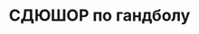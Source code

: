 ---
title: СДЮШОР  по гандболу
address: '69068, г. Запорожье, ул. 8 Марта, 60'
tags:
  - Детско-юношеские спортивные школы
geometry:
  location:
    lat: 47.8388
    lng: 35.139567
  viewport:
    northeast:
      lat: 47.95986095938327
      lng: 35.36916702985384
    southwest:
      lat: 47.75259704185658
      lng: 34.98154010769489
name: Запорожье
photos:
  - height: 4656
    html_attributions:
      - >-
        <a
        href="https://maps.google.com/maps/contrib/114714401443686488228">Dmytro
        Zuyenko</a>
    photo_reference: >-
      CmRaAAAAvXMFR4Fy_Xl-3B0n3EGz2K-Xo0Ip_Tw7I2kA3crKpcgAYxqTv8IU04IkmUuC8_CsIZof7rS8TcNfZsJUr0eVyAtNd4G4I0lVGMo7HVBrqLCv6jrQlKC2ZJuOO96QnocKEhAusQv3u7cqDOW_k1BIldmxGhTmuG9kK3mgtkHSsMwYjS2h078z7A
    width: 3492
  - height: 3492
    html_attributions:
      - >-
        <a
        href="https://maps.google.com/maps/contrib/114714401443686488228">Dmytro
        Zuyenko</a>
    photo_reference: >-
      CmRaAAAAb_0hMxEkL9VA-X3Vd6rCvGerJ-5liwNuVa1x77GMugT0ucVj29yf8kESGfBhFn3Fh-YVsMwMa0oIHQ09B4z0oKuLlFcHkUNvNT3Evpp69cR2mrob3px6bgrOpfEtp-C3EhCPYz89b-EMH_P-TQzib1UFGhQHzLGthgXhsfJVgROVYMFzvB8PkA
    width: 4656
  - height: 4549
    html_attributions:
      - >-
        <a
        href="https://maps.google.com/maps/contrib/109371160348796539305">Анна
        Кузнецова</a>
    photo_reference: >-
      CmRaAAAAVw2t81bFWWHAsrR6uURl1G8-fOrhZcsL5gpp4ESkuHorWgPUgeki_kJa2y18dZGa-iSbnjdy5Iky8graxG4YbRd1Mk-InNw_UkQnd2kWB4gHm6zIdSGGrmVCpvFkcUNUEhDn_Bi7gcErzOOouEAl2lXQGhQic5q5QZb0DfI3-uBvO5wdpg8YSA
    width: 6517
  - height: 3000
    html_attributions:
      - >-
        <a
        href="https://maps.google.com/maps/contrib/100333425356488586542">Евгений
        Карий</a>
    photo_reference: >-
      CmRZAAAAQI0rqxMVSNnWN01JTfaXrijS-OZ6rDnkiL8nb0V0rWnUFuRNGiuD1zTxprUHerXc6NUj1jFRXAbhbxGqWZgOJahhsc5ntz783ybVSc11e90sUbE6zHJsAxQPQgfaiHxXEhC7rXEQ93DBPI8qiQ88IHu3GhSGh6Zde90QIlqNgU_EuBNnj_WShg
    width: 4000
  - height: 3750
    html_attributions:
      - >-
        <a
        href="https://maps.google.com/maps/contrib/103581676911017882298">Наталья
        Архипова</a>
    photo_reference: >-
      CmRaAAAAGHGyafX-bxXuN4MOLSe0CRPeEJPTfH7WLfPg3Jzi-uly7une889syVfeU70CzmZIm-REQMeP7esc-YV3lySu_REmZJ_cWGp8keQdi701SS4nvf8oyCLY3bL03c_guPcHEhAQRvwIAKOdl8vcXtUcVovpGhQMhF9RMgu61C1AVCM98sO5nkulqg
    width: 3000
  - height: 2988
    html_attributions:
      - >-
        <a
        href="https://maps.google.com/maps/contrib/104642637860066574664">Musicaemagia
        _89</a>
    photo_reference: >-
      CmRaAAAAgeOYPNpHEZcHD52wVLOhWbVkbZ4M8mJheTj5NgLX36JFeknaPYor-EMWxhUy0V62u17lYQcnqcQuYmi0-61GNCluyF1ATqKsb9U0UJNEt9cGKsNOtAo9X3hs-KVsGiwtEhAM6QTBDqBPfHY8ipygtQuvGhS887jBAY-kdDFjxU21jOgUn3LaXw
    width: 5312
  - height: 3264
    html_attributions:
      - >-
        <a
        href="https://maps.google.com/maps/contrib/116276778684518694817">ЕЛЕНА
        ТИЩЕНКО</a>
    photo_reference: >-
      CmRaAAAAf1-klaEzwop8QgHpsntDj2UkKrZmCCJnhy6oT-_40Md-2LvJZBMKxTB4gDImr3MPZE8tR3boVjzD-S31K02FEHlvZTC_KK3s8CwY2nRrMFUOC6TuoDkGAxaT0I-DgybkEhARB4FM6XEbwJAYCb93m3p-GhSogH4WB4I0cdX9x4vbU9YFZTf5bw
    width: 1836
  - height: 3000
    html_attributions:
      - >-
        <a
        href="https://maps.google.com/maps/contrib/104055518013661412807">Olesia
        Pavlowskaja</a>
    photo_reference: >-
      CmRaAAAAGEh7GKmgfhMPVZ0XOe-OUGHxGcANtdVmRjFmtnsLyrjnYBmDl8EpGYyeES3zp-dnbh9yS8jQJPKGA_Oeb20Ir9FV3EORyUcwWVYA4LciR65hjmg3fO8AoVRxchfOCI5hEhDuRKx7k2SVazRYX_Bfj_e0GhRKLcd8zMvlyK0_tj2bv37MWze_YQ
    width: 4000
  - height: 1004
    html_attributions:
      - >-
        <a
        href="https://maps.google.com/maps/contrib/106045188284059682784">Ольга
        Филиппова</a>
    photo_reference: >-
      CmRaAAAAsOUsPDzzLjHuoib68_s0owqwCHNVRKLlDU-2HSZCm_CTGjtk_o8mSkUufFH4vy5DMJE5ww8_RJ3UMZpXrMmqh3r-hpDhv7bJ0eMHc0r0EqKSIYp3duXmp4z79ZIoggqtEhDh6Wf__-5XpFDNAwEDy4XSGhQoxcK5sqjDMwgWl9LjQC8QfRg3UA
    width: 1500
  - height: 2160
    html_attributions:
      - >-
        <a
        href="https://maps.google.com/maps/contrib/103356699977244155293">Devrim
        Çamlıca</a>
    photo_reference: >-
      CmRaAAAAhCbRoMuXcJgQ3tH0hmFXuJl4fbZbeLG2x_M9KeLSOMWJNxsbvlq98oZV8k-CdAzxwjdMF82E9OWEmEDd9BgOxdEXL4dMBPHjeWkhwFB25DR-FAqDXdHn54P2uGvZLgsmEhD47qeuAeLUI6srkTPmjO8HGhQNEsYsGOP1YMpEQO-kQu-qfVvKGw
    width: 3840
place_id: ChIJA7uF-j1n3EARSj9NB9lcZ34

---